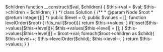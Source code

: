 <?php
/*
// Definition for a Node.
class Node {
    public $val;
    public $children;

    @param Integer $val 
    @param list<Node> $children 
    function __construct($val, $children) {
        $this->val = $val;
        $this->children = $children;
    }
}
*/
class Solution {

    /**
     * @param Node $root
     * @return Integer[][]
     */
    public $level = 0;
    public $values = [];
    function levelOrder($root) {
        if(is_null($root)){
            return $this->values;
        }        
        if(!isset($this->values[$this->level])){
            $this->values[$this->level] = [];
        }
        $this->values[$this->level][] = $root->val;
        foreach($root->children as $child){
            $this->level++;
            $this->levelOrder($child);
            $this->level--;
        }
        
        return $this->values;
    }
}
